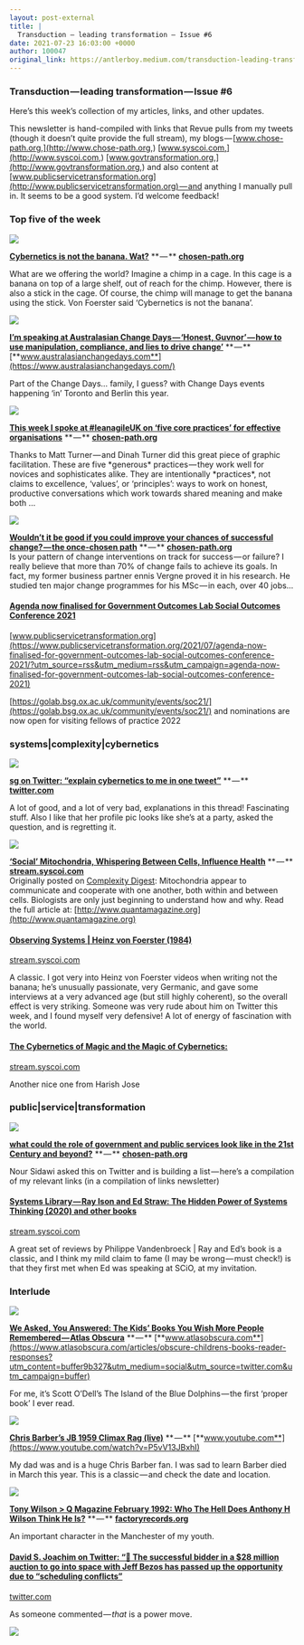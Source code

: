 ```yaml
---
layout: post-external
title: |
  Transduction — leading transformation — Issue #6
date: 2021-07-23 16:03:00 +0000
author: 100047
original_link: https://antlerboy.medium.com/transduction-leading-transformation-issue-6-9e3537be9ba7?source=rss-97852f5a56ae------2
---
```


### Transduction — leading transformation — Issue #6

Here’s this week’s collection of my articles, links, and other updates.

This newsletter is hand-compiled with links that Revue pulls from my tweets (though it doesn’t quite provide the full stream), my blogs — [www.chose-path.org,](http://www.chose-path.org,) [www.syscoi.com,](http://www.syscoi.com,) [www.govtransformation.org,](http://www.govtransformation.org,) and also content at [www.publicservicetransformation.org](http://www.publicservicetransformation.org) — and anything I manually pull in. It seems to be a good system. I’d welcome feedback!

### Top five of the week

![](https://cdn-images-1.medium.com/proxy/0*uLV0HWufyOGMKqEh)

[**Cybernetics is not the banana. Wat?**](https://chosen-path.org/2021/07/14/cybernetics-is-not-the-banana/?utm_campaign=Transduction%20-%20leading%20transformation&utm_medium=email&utm_source=Revue%20newsletter) ** — ** [**chosen-path.org**](https://chosen-path.org/2021/07/14/cybernetics-is-not-the-banana/)

What are we offering the world? Imagine a chimp in a cage. In this cage is a banana on top of a large shelf, out of reach for the chimp. However, there is also a stick in the cage. Of course, the chimp will manage to get the banana using the stick. Von Foerster said ‘Cybernetics is not the banana’.

![](https://cdn-images-1.medium.com/proxy/0*x9BOzyjYc4XXyIoy)

[**I’m speaking at Australasian Change Days — ‘Honest, Guvnor’ — how to use manipulation, compliance, and lies to drive change’**](https://www.australasianchangedays.com/?utm_campaign=Transduction%20-%20leading%20transformation&utm_medium=email&utm_source=Revue%20newsletter) ** — ** [**www.australasianchangedays.com**](https://www.australasianchangedays.com/)

Part of the Change Days… family, I guess? with Change Days events happening ‘in’ Toronto and Berlin this year.

![](https://cdn-images-1.medium.com/proxy/0*KvSaL_d1PNn9qvhV)

[**This week I spoke at #leanagileUK on ‘five core practices’ for effective organisations**](https://chosen-path.org/2021/07/15/this-week-i-spoke-at-leanagileuk-on-five-core-practices-for-effective-organisations/?utm_campaign=Transduction%20-%20leading%20transformation&utm_medium=email&utm_source=Revue%20newsletter) ** — ** [**chosen-path.org**](https://chosen-path.org/2021/07/15/this-week-i-spoke-at-leanagileuk-on-five-core-practices-for-effective-organisations/)

Thanks to Matt Turner — and Dinah Turner did this great piece of graphic facilitation. These are five \*generous\* practices — they work well for novices and sophisticates alike. They are intentionally \*practices\*, not claims to excellence, ‘values’, or ‘principles’: ways to work on honest, productive conversations which work towards shared meaning and make both …

![](https://cdn-images-1.medium.com/proxy/0*OCAYgYB7HYlwqU94)

[**Wouldn’t it be good if you could improve your chances of successful change? — the once-chosen path**](https://chosen-path.org/2021/07/12/wouldnt-it-be-good-if-you-could-improve-your-changes-of-successful-change/?utm_campaign=Transduction%20-%20leading%20transformation&utm_medium=email&utm_source=Revue%20newsletter) ** — ** [**chosen-path.org**](https://chosen-path.org/2021/07/12/wouldnt-it-be-good-if-you-could-improve-your-changes-of-successful-change/)   
 Is your pattern of change interventions on track for success — or failure? I really believe that more than 70% of change fails to achieve its goals. In fact, my former business partner ennis Vergne proved it in his research. He studied ten major change programmes for his MSc — in each, over 40 jobs…

#### [Agenda now finalised for Government Outcomes Lab Social Outcomes Conference 2021](https://www.publicservicetransformation.org/2021/07/agenda-now-finalised-for-government-outcomes-lab-social-outcomes-conference-2021/?utm_campaign=agenda-now-finalised-for-government-outcomes-lab-social-outcomes-conference-2021&utm_medium=rss&utm_source=rss)

[www.publicservicetransformation.org](https://www.publicservicetransformation.org/2021/07/agenda-now-finalised-for-government-outcomes-lab-social-outcomes-conference-2021/?utm_source=rss&utm_medium=rss&utm_campaign=agenda-now-finalised-for-government-outcomes-lab-social-outcomes-conference-2021)

[https://golab.bsg.ox.ac.uk/community/events/soc21/](https://golab.bsg.ox.ac.uk/community/events/soc21/) and nominations are now open for visiting fellows of practice 2022

### systems|complexity|cybernetics

![](https://cdn-images-1.medium.com/proxy/0*yEhUwOBckIo9bOCg)

[**sg on Twitter: “explain cybernetics to me in one tweet”**](https://twitter.com/jardinsecret888/status/1415391033769222152?utm_campaign=Transduction%20-%20leading%20transformation&utm_medium=email&utm_source=Revue%20newsletter) ** — ** [**twitter.com**](https://twitter.com/jardinsecret888/status/1415391033769222152)

A lot of good, and a lot of very bad, explanations in this thread! Fascinating stuff. Also I like that her profile pic looks like she’s at a party, asked the question, and is regretting it.

![](https://cdn-images-1.medium.com/proxy/0*tTDvfKpi5fR9Z1aR)

[**‘Social’ Mitochondria, Whispering Between Cells, Influence Health**](https://stream.syscoi.com/2021/07/13/social-mitochondria-whispering-between-cells-influence-health/?utm_campaign=Transduction%20-%20leading%20transformation&utm_medium=email&utm_source=Revue%20newsletter) ** — ** [**stream.syscoi.com**](https://stream.syscoi.com/2021/07/13/social-mitochondria-whispering-between-cells-influence-health/)   
 Originally posted on [Complexity Digest](http://comdig.unam.mx/2021/07/13/social-mitochondria-whispering-between-cells-influence-health/): Mitochondria appear to communicate and cooperate with one another, both within and between cells. Biologists are only just beginning to understand how and why. Read the full article at: [http://www.quantamagazine.org](http://www.quantamagazine.org)

#### [Observing Systems | Heinz von Foerster (1984)](https://stream.syscoi.com/2021/07/10/observing-systems-heinz-von-foerster-1984-download/?utm_campaign=buffer&utm_content=buffer01da2&utm_medium=social&utm_source=twitter.com)

[stream.syscoi.com](https://stream.syscoi.com/2021/07/10/observing-systems-heinz-von-foerster-1984-download/?utm_content=buffer01da2&utm_medium=social&utm_source=twitter.com&utm_campaign=buffer)

A classic. I got very into Heinz von Foerster videos when writing not the banana; he’s unusually passionate, very Germanic, and gave some interviews at a very advanced age (but still highly coherent), so the overall effect is very striking. Someone was very rude about him on Twitter this week, and I found myself very defensive! A lot of energy of fascination with the world.

#### [The Cybernetics of Magic and the Magic of Cybernetics:](https://stream.syscoi.com/2021/07/12/the-cybernetics-of-magic-and-the-magic-of-cybernetics/?utm_campaign=Transduction%20-%20leading%20transformation&utm_medium=email&utm_source=Revue%20newsletter)

[stream.syscoi.com](https://stream.syscoi.com/2021/07/12/the-cybernetics-of-magic-and-the-magic-of-cybernetics/)

Another nice one from Harish Jose

### public|service|transformation

![](https://cdn-images-1.medium.com/proxy/0*-KGXraW5o4XWHbGW)

[**what could the role of government and public services look like in the 21st Century and beyond?**](https://chosen-path.org/2021/07/13/what-could-the-role-of-government-and-public-services-look-like-in-the-21st-century-and-beyond/?utm_campaign=Transduction%20-%20leading%20transformation&utm_medium=email&utm_source=Revue%20newsletter) ** — ** [**chosen-path.org**](https://chosen-path.org/2021/07/13/what-could-the-role-of-government-and-public-services-look-like-in-the-21st-century-and-beyond/)

Nour Sidawi asked this on Twitter and is building a list — here’s a compilation of my relevant links (in a compilation of links newsletter)

#### [Systems Library — Ray Ison and Ed Straw: The Hidden Power of Systems Thinking (2020) and other books](https://stream.syscoi.com/2021/05/24/systems-library-ray-ison-and-ed-straw-the-hidden-power-of-systems-thinking-2020-and-other-books-by-philippe-vandenbroeck-may-2021-medium/?utm_campaign=buffer&utm_content=buffer4c782&utm_medium=social&utm_source=twitter.com)

[stream.syscoi.com](https://stream.syscoi.com/2021/05/24/systems-library-ray-ison-and-ed-straw-the-hidden-power-of-systems-thinking-2020-and-other-books-by-philippe-vandenbroeck-may-2021-medium/?utm_content=buffer4c782&utm_medium=social&utm_source=twitter.com&utm_campaign=buffer)

A great set of reviews by Philippe Vandenbroeck | Ray and Ed’s book is a classic, and I think my mild claim to fame (I may be wrong — must check!) is that they first met when Ed was speaking at SCiO, at my invitation.

### Interlude

![](https://cdn-images-1.medium.com/proxy/0*riWLR8UIjU9-tR3t)

[**We Asked, You Answered: The Kids’ Books You Wish More People Remembered — Atlas Obscura**](https://www.atlasobscura.com/articles/obscure-childrens-books-reader-responses?utm_campaign=buffer&utm_content=buffer9b327&utm_medium=social&utm_source=twitter.com) ** — ** [**www.atlasobscura.com**](https://www.atlasobscura.com/articles/obscure-childrens-books-reader-responses?utm_content=buffer9b327&utm_medium=social&utm_source=twitter.com&utm_campaign=buffer)

For me, it’s Scott O’Dell’s The Island of the Blue Dolphins — the first ‘proper book’ I ever read.

![](https://cdn-images-1.medium.com/proxy/0*iTa8AT0XQDtV9w-A)

[**Chris Barber’s JB 1959 Climax Rag (live)**](https://www.youtube.com/watch?utm_campaign=Transduction%20-%20leading%20transformation&utm_medium=email&utm_source=Revue%20newsletter&v=P5vV13JBxhI) ** — ** [**www.youtube.com**](https://www.youtube.com/watch?v=P5vV13JBxhI)

My dad was and is a huge Chris Barber fan. I was sad to learn Barber died in March this year. This is a classic — and check the date and location.

![](https://cdn-images-1.medium.com/proxy/0*nx3yzySPReZDUw3s)

[**Tony Wilson \> Q Magazine February 1992: Who The Hell Does Anthony H Wilson Think He Is?**](https://factoryrecords.org/cerysmatic/who_the_hell_does_anthony_h_wilson_think_he_is.php?utm_campaign=buffer&utm_content=bufferffdb5&utm_medium=social&utm_source=twitter.com) ** — ** [**factoryrecords.org**](https://factoryrecords.org/cerysmatic/who_the_hell_does_anthony_h_wilson_think_he_is.php?utm_content=bufferffdb5&utm_medium=social&utm_source=twitter.com&utm_campaign=buffer)

An important character in the Manchester of my youth.

#### [David S. Joachim on Twitter: “🚀 The successful bidder in a $28 million auction to go into space with Jeff Bezos has passed up the opportunity due to “scheduling conflicts”](https://twitter.com/davidjoachim/status/1415694701798305793?utm_campaign=Transduction%20-%20leading%20transformation&utm_medium=email&utm_source=Revue%20newsletter)

[twitter.com](https://twitter.com/davidjoachim/status/1415694701798305793)

As someone commented — _that_ is a power move.

 ![](https://medium.com/_/stat?event=post.clientViewed&referrerSource=full_rss&postId=9e3537be9ba7)

